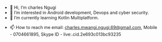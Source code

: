 - 👋 Hi, I’m charles Ngugi
- 👀 I’m interested in Android development, Devops and cyber security.
- 🌱 I’m currently learning Kotlin Multiplatform.
<!-- - 💞️ I’m looking to collaborate on ... -->
- 📫 How to reach me email: charles.mwangi.ngugi.69@gmail.com, Mobile - 0704661895, Skype ID - live:.cid.2e693c013bc93235

<!---
charles-ngugi/charles-ngugi is a ✨ special ✨ repository because its `README.md` (this file) appears on your GitHub profile.
You can click the Preview link to take a look at your changes.
--->
